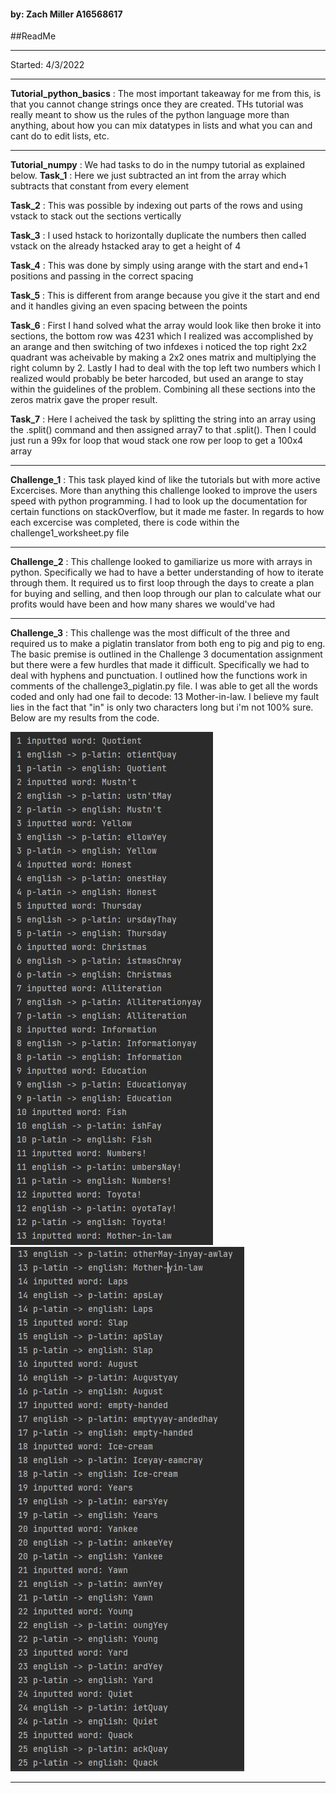 #### by: Zach Miller A16568617

##ReadMe

---
Started: 4/3/2022

---
**Tutorial_python_basics** :
    The most important takeaway for me from this, is that you cannot change 
strings once they are created. THs tutorial was really meant to show us the 
rules of the python language more than anything, about how you can mix 
datatypes in lists and what you can and cant do to edit lists, etc.

---
**Tutorial_numpy** :
    We had tasks to do in the numpy tutorial as explained below.
**Task_1** : Here we just subtracted an int from the array which subtracts
            that constant from every element

**Task_2** : This was possible by indexing out parts of the rows and using
            vstack to stack out the sections vertically

**Task_3** : I used hstack to horizontally duplicate the numbers then called
            vstack on the already hstacked aray to get a height of 4

**Task_4** : This was done by simply using arange with the start and end+1
            positions and passing in the correct spacing

**Task_5** : This is different from arange because you give it the start and
            end and it handles giving an even spacing between the points

**Task_6** : First I hand solved what the array would look like then broke it
            into sections, the bottom row was  4231 which I realized was 
            accomplished by an arange and then switching of two infdexes
            i noticed the top right 2x2 quadrant was acheivable by making
            a 2x2 ones matrix and multiplying the right column by 2. Lastly
            I had to deal with the top left two numbers which I realized would
            probably be beter harcoded, but used an arange to stay within the
            guidelines of the problem. Combining all these sections into the 
            zeros matrix gave the proper result.

**Task_7** : Here I acheived the task by splitting the string into an array 
            using the .split() command and then assigned array7 to that
            .split(). Then I could just run a 99x for loop that woud stack
            one row per loop to get a 100x4 array


---
**Challenge_1** :
    This task played kind of like the tutorials but with more active
    Excercises. More than anything this challenge looked to improve the 
    users speed with python programming. I had to look up the documentation
    for certain functions on stackOverflow, but it made me faster. In regards
    to how each excercise was completed, there is code within the 
    challenge1_worksheet.py file

---
**Challenge_2** :
    This challenge looked to gamiliarize us more with arrays in python.
    Specifically we had to have a better understanding of how to iterate
    through them. It required us to first loop through the days to create
    a plan for buying and selling, and then loop through our plan to
    calculate what our profits would have been and how many shares we
    would've had

---
**Challenge_3** :
    This challenge was the most difficult of the three and required us
    to make a piglatin translator from both eng to pig and pig to eng.
    The basic premise is outlined in the Challenge 3 documentation assignment
    but there were a few hurdles that made it difficult. Specifically we 
    had to deal with hyphens and punctuation. I outlined how the functions
    work in comments of the challenge3_piglatin.py file. I was able to get
    all the words coded and only had one fail to decode: 13 Mother-in-law. I
    believe my fault lies in the fact that "in" is only two characters long
    but i'm not 100% sure. Below are my results from the code.

![Screenshot](./images/top12.JPG)
![Screenshot](./images/bottom25.JPG)

---